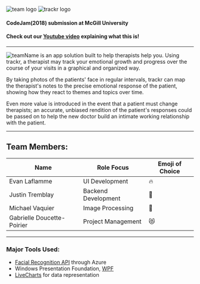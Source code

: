 ![team logo](https://github.com/vaquierm/trackr/blob/master/teamLogo.png)  ![trackr logo](https://github.com/vaquierm/trackr/blob/master/small%20trackr.png)
#### CodeJam(2018) submission at McGill University
#### Check out our [Youtube video](https://youtu.be/MRrH-9KDDO0) explaining what this is!
-------------------------------------------------

![teamName](https://github.com/vaquierm/trackr/blob/master/projectNameSmall.png) is an app solution built to help therapists help you. Using trackr, a therapist may track your emotional growth and progress over the course of your visits in a graphical and organized way.

By taking photos of the patients' face in regular intervals, trackr can map the therapist's notes to the precise emotional response of the patient, showing how they react to themes and topics over time.

Even more value is introduced in the event that a patient must change therapists; an accurate, unbiased rendition of the patient's responses could be passed on to help the new doctor build an intimate working relationship with the patient.

--------------------------------------------------

## Team Members:

Name | Role Focus | Emoji of Choice
-----|-----|-----
Evan Laflamme | UI Development | :fire:
Justin Tremblay | Backend Development | :beer:
Michael Vaquier | Image Processing | :triumph:
Gabrielle Doucette-Poirier | Project Management | :heart_eyes_cat:

--------------------------------------------------

### Major Tools Used:
* [Facial Recognition API](https://azure.microsoft.com/en-ca/services/cognitive-services/face/) through Azure
* Windows Presentation Foundation, [WPF](https://docs.microsoft.com/en-us/dotnet/framework/wpf/getting-started/introduction-to-wpf-in-vs)
* [LiveCharts](https://lvcharts.net/) for data representation
